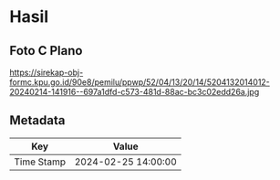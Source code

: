 # Hasil

## Foto C Plano

https://sirekap-obj-formc.kpu.go.id/90e8/pemilu/ppwp/52/04/13/20/14/5204132014012-20240214-141916--697a1dfd-c573-481d-88ac-bc3c02edd26a.jpg


## Metadata

| Key        | Value               |
| ---------- | ------------------- |
| Time Stamp | 2024-02-25 14:00:00 |



